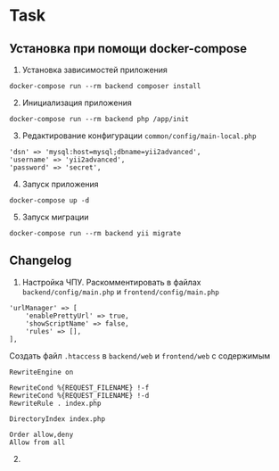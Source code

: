 # Task

## Установка при помощи docker-compose

1. Установка зависимостей приложения

```
docker-compose run --rm backend composer install
```

2. Инициализация приложения

```
docker-compose run --rm backend php /app/init
```

3. Редактирование конфигурации `common/config/main-local.php`

```
'dsn' => 'mysql:host=mysql;dbname=yii2advanced',
'username' => 'yii2advanced',
'password' => 'secret',
```

4. Запуск приложения

```
docker-compose up -d
```

5. Запуск миграции

```
docker-compose run --rm backend yii migrate
```

## Changelog

1. Настройка ЧПУ.
Раскомментировать в файлах `backend/config/main.php` и `frontend/config/main.php`

```
'urlManager' => [
    'enablePrettyUrl' => true,
    'showScriptName' => false,
    'rules' => [],
],
```

Создать файл `.htaccess` в `backend/web` и `frontend/web` с содержимым

```
RewriteEngine on

RewriteCond %{REQUEST_FILENAME} !-f
RewriteCond %{REQUEST_FILENAME} !-d
RewriteRule . index.php

DirectoryIndex index.php

Order allow,deny
Allow from all
```

2. 